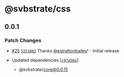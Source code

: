 # @svbstrate/css

## 0.0.1

### Patch Changes

- [#25](https://github.com/front-of-house/svbstrate/pull/25) [`5351802`](https://github.com/front-of-house/svbstrate/commit/5351802f350a48626a4b74cdc56ae376c1a56ddb) Thanks [@estrattonbailey](https://github.com/estrattonbailey)! - Initial release

- Updated dependencies [[`c97a58e`](https://github.com/front-of-house/svbstrate/commit/c97a58e08e29f4c2580f36ed97f9f1e82f71d6de)]:
  - @svbstrate/core@0.0.15
